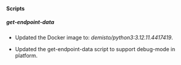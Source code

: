 
#### Scripts

##### get-endpoint-data
- Updated the Docker image to: *demisto/python3:3.12.11.4417419*.

- Updated the get-endpoint-data script to support debug-mode in platform.
